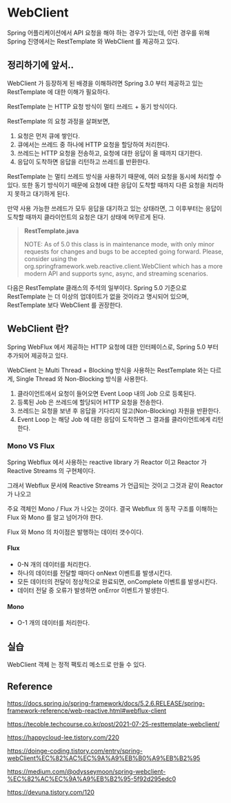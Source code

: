 # WebClient

Spring 어플리케이션에서 API 요청을 해야 하는 경우가 있는데, 이런 경우를 위해 Spring 진영에서는 RestTemplate 와 WebClient 를 제공하고 있다.

## 정리하기에 앞서..

WebClient 가 등장하게 된 배경을 이해하려면 Spring 3.0 부터 제공하고 있는 RestTemplate 에 대한 이해가 필요하다.

RestTemplate 는 HTTP 요청 방식이 멀티 쓰레드 + 동기 방식이다.

RestTemplate 의 요청 과정을 살펴보면,

1. 요청은 먼저 큐에 쌓인다.
2. 큐에서는 쓰레드 중 하나에 HTTP 요청을 할당하여 처리한다.
3. 쓰레드는 HTTP 요청을 전송하고, 요청에 대한 응답이 올 때까지 대기한다.
4. 응답이 도착하면 응답을 리턴하고 쓰레드를 반환한다.

RestTemplate 는 멀티 쓰레드 방식을 사용하기 때문에, 여러 요청을 동시에 처리할 수 있다.
또한 동기 방식이기 때문에 요청에 대한 응답이 도착할 때까지 다른 요청을 처리하지 못하고 대기하게 된다.

만약 사용 가능한 쓰레드가 모두 응답을 대기하고 있는 상태라면, 
그 이후부터는 응답이 도착할 때까지 클라이언트의 요청은 대기 상태에 머무르게 된다.

> **RestTemplate.java**
> 
> NOTE: As of 5.0 this class is in maintenance mode, with only minor requests for changes and bugs to be accepted going forward. 
> Please, consider using the org.springframework.web.reactive.client.WebClient which has a more modern API and supports sync, async, and streaming scenarios.


다음은 RestTemplate 클래스의 주석의 일부이다. 
Spring 5.0 기준으로 RestTemplate 는 더 이상의 업데이트가 없을 것이라고 명시되어 있으며, RestTemplate 보다 WebClient 를 권장한다.



## WebClient 란?

Spring WebFlux 에서 제공하는 HTTP 요청에 대한 인터페이스로, Spring 5.0 부터 추가되어 제공하고 있다.

WebClient 는 Multi Thread + Blocking 방식을 사용하는 RestTemplate 와는 다르게,
Single Thread 와 Non-Blocking 방식을 사용한다.

1. 클라이언트에서 요청이 들어오면 Event Loop 내의 Job 으로 등록된다.
2. 등록된 Job 은 쓰레드에 할당되어 HTTP 요청을 전송한다.
3. 쓰레드는 요청을 보낸 후 응답을 기다리지 않고(Non-Blocking) 자원을 반환한다.
4. Event Loop 는 해당 Job 에 대한 응답이 도착하면 그 결과를 클라이언트에게 리턴한다.

### Mono VS Flux

Spring Webflux 에서 사용하는 reactive library 가 Reactor 이고 Reactor 가 Reactive Streams 의 구현체이다.

그래서 Webflux 문서에 Reactive Streams 가 언급되는 것이고 그것과 같이 Reactor 가 나오고

주요 객체인 Mono / Flux 가 나오는 것이다. 결국 Webflux 의 동작 구조를 이해하는 Flux 와 Mono 를 알고 넘어가야 한다.

Flux 와 Mono 의 차이점은 발행하는 데이터 갯수이다.

#### Flux
- 0-N 개의 데이터를 처리한다.
- 하나의 데이터를 전달할 때마다 onNext 이벤트를 발생시킨다.
- 모든 데이터의 전달이 정상적으로 완료되면, onComplete 이벤트를 발생시킨다.
- 데이터 전달 중 오류가 발생하면 onError 이벤트가 발생한다.

#### Mono
- O-1 개의 데이터를 처리한다.







## 실습

WebClient 객체 는 정적 팩토리 메소드로 만들 수 있다.



## Reference

https://docs.spring.io/spring-framework/docs/5.2.6.RELEASE/spring-framework-reference/web-reactive.html#webflux-client

https://tecoble.techcourse.co.kr/post/2021-07-25-resttemplate-webclient/

https://happycloud-lee.tistory.com/220

https://doinge-coding.tistory.com/entry/spring-webClient%EC%82%AC%EC%9A%A9%EB%B0%A9%EB%B2%95

https://medium.com/@odysseymoon/spring-webclient-%EC%82%AC%EC%9A%A9%EB%B2%95-5f92d295edc0

https://devuna.tistory.com/120